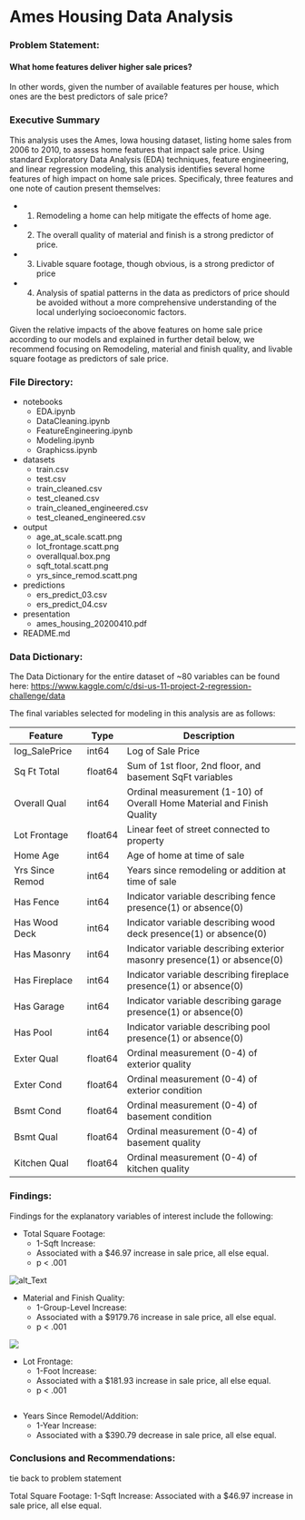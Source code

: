 # Ames Housing Data Analysis

### Problem Statement:

#### What home features deliver higher sale prices? 
In other words, given the number of available features per house, which ones are the best predictors of sale price? 
 
### Executive Summary
This analysis uses the Ames, Iowa housing dataset, listing home sales from 2006 to 2010, to assess home features that impact sale price. Using standard Exploratory Data Analysis (EDA) techniques, feature engineering, and linear regression modeling, this analysis identifies several home features of high impact on home sale prices. Specificaly, three features and one note of caution present themselves: 

- 1. Remodeling a home can help mitigate the effects of home age.
- 2. The overall quality of material and finish is a strong predictor of price. 
- 3. Livable square footage, though obvious, is a strong predictor of price
- 4. Analysis of spatial patterns in the data as predictors of price should be avoided without a more comprehensive understanding of the local underlying socioeconomic factors.

Given the relative impacts of the above features on home sale price according to our models and explained in further detail below, we recommend focusing on Remodeling, material and finish quality, and livable square footage as predictors of sale price.    

### File Directory:
- notebooks
   - EDA.ipynb   
   - DataCleaning.ipynb   
   - FeatureEngineering.ipynb
   - Modeling.ipynb  
   - Graphicss.ipynb  
- datasets
   - train.csv
   - test.csv
   - train_cleaned.csv
   - test_cleaned.csv
   - train_cleaned_engineered.csv
   - test_cleaned_engineered.csv
- output
   - age_at_scale.scatt.png
   - lot_frontage.scatt.png
   - overallqual.box.png
   - sqft_total.scatt.png
   - yrs_since_remod.scatt.png
- predictions
   - ers_predict_03.csv
   - ers_predict_04.csv
- presentation
   - ames_housing_20200410.pdf
- README.md

### Data Dictionary:
The Data Dictionary for the entire dataset of ~80 variables can be found here: https://www.kaggle.com/c/dsi-us-11-project-2-regression-challenge/data

The final variables selected for modeling in this analysis are as follows:

|Feature|Type|Description|
|---|---|---|
|log_SalePrice|int64|Log of Sale Price|
|Sq Ft Total|float64|Sum of 1st floor, 2nd floor, and basement SqFt variables|
|Overall Qual|int64|Ordinal measurement (1-10) of Overall Home Material and Finish Quality|
|Lot Frontage|float64|Linear feet of street connected to property|
|Home Age|int64|Age of home at time of sale|
|Yrs Since Remod|int64|Years since remodeling or addition at time of sale|
|Has Fence|int64|Indicator variable describing fence presence(1) or absence(0)|
|Has Wood Deck|int64|Indicator variable describing wood deck presence(1) or absence(0)|
|Has Masonry|int64|Indicator variable describing exterior masonry presence(1) or absence(0)|
|Has Fireplace|int64|Indicator variable describing fireplace presence(1) or absence(0)|
|Has Garage|int64|Indicator variable describing garage presence(1) or absence(0)|
|Has Pool|int64|Indicator variable describing pool presence(1) or absence(0)|
|Exter Qual|float64|Ordinal measurement (0-4) of exterior quality|
|Exter Cond|float64|Ordinal measurement (0-4) of exterior condition|
|Bsmt Cond|float64|Ordinal measurement (0-4) of basement condition|
|Bsmt Qual|float64|Ordinal measurement (0-4) of basement quality|
|Kitchen Qual|float64|Ordinal measurement (0-4) of kitchen quality|

### Findings:
Findings for the explanatory variables of interest include the following:

- Total Square Footage:
    - 1-Sqft Increase:
    - Associated with a $46.97 increase in sale price, all else equal.
    - p < .001

![alt_Text](../output/sqft_total.scatt.png "Title")
 
 - Material and Finish Quality:
    - 1-Group-Level Increase:
    - Associated with a $9179.76 increase in sale price, all else equal.
    - p < .001

![](image.png)
 
 - Lot Frontage:
    - 1-Foot Increase:
    - Associated with a $181.93 increase in sale price, all else equal.
    - p < .001

<image>

 - Years Since Remodel/Addition:
    - 1-Year Increase:
    - Associated with a $390.79 decrease in sale price, all else equal.
    
 

### Conclusions and Recommendations:

tie back to problem statement 

Total Square Footage:
1-Sqft Increase:
Associated with a $46.97 increase in sale price, all else equal.
